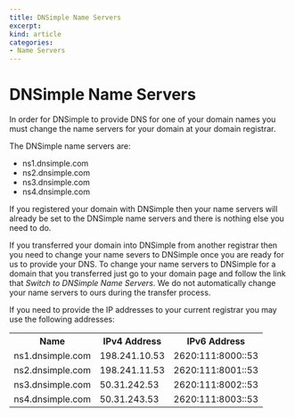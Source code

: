 ```yaml
---
title: DNSimple Name Servers
excerpt: 
kind: article
categories:
- Name Servers
---
```


# DNSimple Name Servers

In order for DNSimple to provide DNS for one of your domain names you must change the name servers for your domain at your domain registrar.

The DNSimple name servers are:

- ns1.dnsimple.com
- ns2.dnsimple.com
- ns3.dnsimple.com
- ns4.dnsimple.com

If you registered your domain with DNSimple then your name servers will already be set to the DNSimple name servers and there is nothing else you need to do.

If you transferred your domain into DNSimple from another registrar then you need to change your name severs to DNSimple once you are ready for us to provide your DNS. To change your name servers to DNSimple for a domain that you transferred just go to your domain page and follow the link that *Switch to DNSimple Name Servers*. We do not automatically change your name servers to ours during the transfer process.

If you need to provide the IP addresses to your current registrar you may use the following addresses:

<table>
<tr>
<th>Name</th>
<th>IPv4 Address</th>
<th>IPv6 Address</th>
</tr>
<tr>
<td>ns1.dnsimple.com</td>
<td>198.241.10.53</td>
<td>2620:111:8000::53</td>
</tr>
<tr>
<td>ns2.dnsimple.com</td>
<td>198.241.11.53</td>
<td>2620:111:8001::53</td>
</tr>
<tr>
<td>ns3.dnsimple.com</td>
<td>50.31.242.53</td>
<td>2620:111:8002::53</td>
</tr>
<tr>
<td>ns4.dnsimple.com</td>
<td>50.31.243.53</td>
<td>2620:111:8003::53</td>
</tr>
</table>
